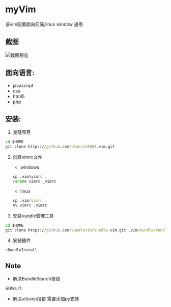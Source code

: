 # myVim
该vim配置面向前端,linux window 通用

## 截图
![截图预览](http://p1.bqimg.com/567571/9933fca5e58de768.jpg)

## 面向语言:
- javascript
- css
- html5
- php

## 安装:
1. 克隆项目
```cmd
cd $HOME
git clone https://github.com/bluecat000/.vim.git
```
2. 创建vimrc文件

	- windows
	```cmd
	cp .vim\vimrc .
	rename vimrc _vimrc
	```
	- linux
	```cmd
	cp .vim/vimrc .
	mv vimrc .vimrc
	```
3. 安装vundle管理工具
```cmd
cd $HOME
git clone https://github.com/VundleVim/Vundle.vim.git .vim/bundle/Vundle.vim
```
4. 安装插件
```vim
:BundleInstall
```

##  Note
- 解决BundleSearch报错
```cmd
安装curl
```
- 解决ultisnip报错
需要添加py支持
